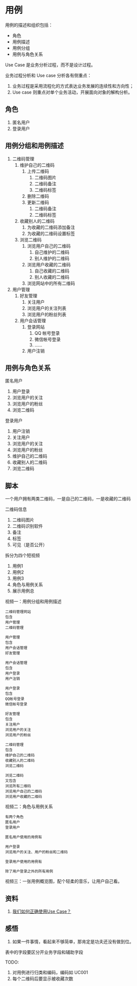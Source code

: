 # 用例

用例的描述和组织包括：
* 角色
* 用例描述
* 用例分组
* 用例与角色关系

Use Case 是业务分析过程，而不是设计过程。

业务过程分析和 Use case 分析各有侧重点：

1. 业务过程是采用流程化的方式表达业务发展的连续性和方向性；
2. Use case 则重点对单个业务活动，开展面向对象的解构分析。

## 角色

1. 匿名用户
2. 登录用户

## 用例分组和用例描述

1. 二维码管理
    1. 维护自己的二维码
        1. 上传二维码
            1. 二维码图片
            2. 二维码备注
            3. 二维码标签
        2. 删除二维码
        3. 更新二维码
            1. 二维码备注
            2. 二维码标签
    2. 收藏别人的二维码
        1. 为收藏的二维码添加备注
        2. 为收藏的二维码设置标签
    3. 浏览二维码
        1. 浏览用户自己的二维码
            1. 自己维护的二维码
            2. 别人维护的二维码
        2. 浏览用户收藏的二维码
            1. 自己收藏的二维码
            2. 别人收藏的二维码
        3. 浏览网站中的所有二维码
2. 用户管理
    1. 好友管理
        1. 关注用户
        2. 浏览用户的关注列表
        3. 浏览用户的粉丝列表
    2. 用户会话管理
        1. 登录网站
            1. QQ 帐号登录
            2. 微信帐号登录
            3. ……
        2. 用户注销

## 用例与角色关系

匿名用户

1. 用户登录
2. 浏览用户的关注
3. 浏览用户的粉丝
4. 浏览二维码

登录用户

1. 用户注销
2. 关注用户
3. 浏览用户的关注
4. 浏览用户的粉丝
5. 维护自己的二维码
6. 收藏别人的二维码
7. 浏览二维码

## 脚本

一个用户拥有两类二维码，一是自己的二维码，一是收藏的二维码

二维码信息

1. 二维码图片
2. 二维码识别软件
3. 备注
4. 标签
5. 可见（是否公开）

拆分为四个短视频
1. 用例1
2. 用例2
3. 用例3
4. 角色与用例关系
5. 展示用例总


视频一：用例分组和用例描述

```
二维码管理网站
包含
用户管理
二维码管理

用户管理
包含
用户会话管理
好友管理

用户会话管理
包含
用户登录
用户注销

用户登录
包含
QQ帐号登录
微信帐号登录

好友管理
包含
关注用户
浏览用户的关注
浏览用户的粉丝

二维码管理
包含
维护自己的二维码
收藏别人的二维码
浏览二维码

浏览二维码
又包含
浏览所有二维码
浏览用户自己的二维码
浏览用户收藏的二维码
```

视频二：角色与用例关系

```
有两个角色
匿名用户
登录用户

匿名用户使用的用例有

用户登录
浏览用户的关注、用户的粉丝和二维码

登录用户使用的用例有

除了用户登录之外的所有用例
```


视频三：一张用例概览图，配个轻柔的音乐，让用户自己看。

## 资料

1. [我们如何正确使用Use Case？](http://www.woshipm.com/pmd/932236.html)

## 感悟

1. 如果一件事情，看起来不够简单，那肯定是功夫还没有做到位。


表中的字段要区分开业务字段和辅助字段

TODO: 

1. 对用例进行归类和编码，编码如 UC001
1. 每个二维码后要显示被收藏次数
